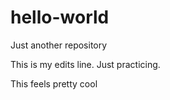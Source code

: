# hello-world
Just another repository

This is my edits line. Just practicing.

This feels pretty cool
